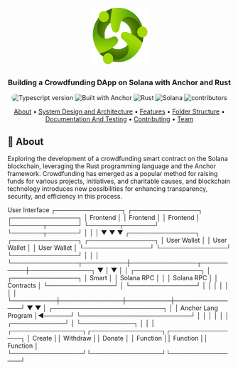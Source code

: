 <h1 align="center">
    <br>
    <a href="">
        <img src="./public/crowdfund.png" alt="crowdfund" width="130" height="130" />
    </a>
    <br>
</h1>

<h3 align="center">Building a Crowdfunding DApp on Solana with Anchor and Rust</h3>

<p align="center">
    <img src="https://img.shields.io/badge/TypeScript-007ACC?style=for-the-badge&logo=typescript&logoColor=white" alt="Typescript version" height="20" style="
       border-radius: 20px;
    ">
        <img src="https://img.shields.io/badge/Built_With-Anchor-red" alt="Built with Anchor">
    <img src="https://img.shields.io/badge/Rust-red?logo=rust" alt="Rust">
    <img src="https://img.shields.io/badge/Solana-lightblue?logo=solana" alt="Solana">
    <img src="https://img.shields.io/badge/1-contributors-green" alt="contributors">
</p>

<p align="center">
    <a href="#-about">About</a> •
    <a href="#-system-design">System Design and Architecture</a> •
    <a href="#-features">Features</a> •
    <a href="#-folder-structure">Folder Structure</a> •
    <a href="#-api-documentation">Documentation And Testing</a> •
    <a href="#-contributing">Contributing</a> •
    <a href="#-team">Team</a>
</p>

## 📝 About

Exploring the development of a crowdfunding smart contract on the Solana blockchain, leveraging the Rust programming language and the Anchor framework. Crowdfunding has emerged as a popular method for raising funds for various projects, initiatives, and charitable causes, and blockchain technology introduces new possibilities for enhancing transparency, security, and efficiency in this process.

  User Interface
  ┌───────────────┐            ┌───────────────┐            ┌───────────────┐
  │   Frontend    │            │   Frontend    │            │   Frontend    │
  └───────┬───────┘            └───────┬───────┘            └───────┬───────┘
          │                            │                            │
          ▼                            ▼                            ▼
  ┌───────────────┐            ┌───────────────┐            ┌───────────────┐
  │   User Wallet │            │   User Wallet │            │   User Wallet │
  └───────────────┘            └───────────────┘            └───────────────┘
          │                          │                          │
          └───────────────┬──────────┼───────────────┬──────────┼──────────────┐
                          ▼          │               ▼          │              │
                  ┌───────────────┐  │     ┌───────────────┐    │   Smart      │
                  │   Solana RPC  │  │     │   Solana RPC  │    │   Contracts  │
                  └───────────────┘  │     └───────────────┘    │              │
                          │          │              │           │              │
                          └──────────┼──────────────┼──────────┼───────────────┘
                                     ▼              ▼          │
                             ┌─────────────────────────┐       │
                             │   Anchor Lang Program   │◀──────┘
                             └─────────────────────────┘
                                       │   │   │
                                       │   │   │
                          ┌────────────┘   │   └────────────┐
                          │                │                │
                 ┌────────────────┐┌────────────────┐┌────────────────┐
                 │    Create      ││   Withdraw     ││    Donate      │
                 │    Function    ││   Function     ││   Function     │
                 └────────────────┘└────────────────┘└────────────────┘
